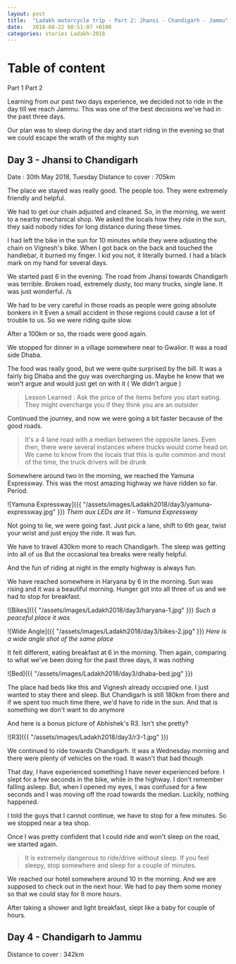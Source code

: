 ```yaml
---
layout: post
title:  "Ladakh motorcycle trip - Part 2: Jhansi - Chandigarh - Jammu"
date:   2018-08-22 08:51:07 +0100
categories: stories Ladakh-2018
---
```

# Table of content

Part 1
Part 2

Learning from our past two days experience, we decided not to ride in the day
till we reach Jammu. This was one of the best decisions we've had in the past
three days.

Our plan was to sleep during the day and start riding in the evening so that we
could escape the wrath of the mighty sun

## Day 3 - Jhansi to Chandigarh

Date : 30th May 2018, Tuesday
Distance to cover : 705km

The place we stayed was really good. The people too. They were extremely friendly and
helpful.

We had to get our chain adjusted and cleaned. So, in the morning, we went to a nearby
mechanical shop. We asked the locals how they ride in the sun, they said nobody rides
for long distance during these times.

I had left the bike in the sun for 10 minutes while they were adjusting the chain on
Vignesh's bike. When I got back on the back and touched the handlebar, it burned my finger.
I kid you not, it literally burned. I had a black mark on my hand for several days.

We started past 6 in the evening. The road from Jhansi towards Chandigarh was terrible.
Broken road, extremely dusty, too many trucks, single lane. It was just wonderful. /s

We had to be very careful in those roads as people were going absolute bonkers in it
Even a small accident in those regions could cause a lot of trouble to us. So we were
riding quite slow.

After a 100km or so, the roads were good again.

We stopped for dinner in a village somewhere near to Gwalior. It was a road side Dhaba.

The food was really good, but we were quite surprised by the bill. It was a fairly big
Dhaba and the guy was overcharging us. Maybe he knew that we won't argue and would just
get on with it ( We didn't argue )

> Lesson Learned : Ask the price of the items before you start eating. They might
> overcharge you if they think you are an outsider

Continued the journey, and now we were going a bit faster because of the good roads.

> It's a 4 lane road with a median between the opposite lanes. Even then,
> there were several instances where trucks would come head on.
> We came to know from the locals that this is quite common and most of the time,
> the truck drivers will be drunk

Somewhere around two in the morning, we reached the Yamuna Expressway. This was the most
amazing highway we have ridden so far. Period.

![Yamuna Expressway]({{ "/assets/images/Ladakh2018/day3/yamuna-expressway.jpg" }})
*Them aux LEDs are lit - Yamuna Expressway*

Not going to lie, we were going fast. Just pick a lane, shift to 6th gear,
twist your wrist and just enjoy the ride. It was fun.

We have to travel 430km more to reach Chandigarh. The sleep was getting into all of us
But the occasional tea breaks were really helpful.

And the fun of riding at night in the empty highway is always fun.

We have reached somewhere in Haryana by 6 in the morning. Sun was rising and it
was a beautiful morning. Hunger got into all three of us and we had to stop for breakfast.

![Bikes]({{ "/assets/images/Ladakh2018/day3/haryana-1.jpg" }})
*Such a peaceful place it was*

![Wide Angle]({{ "/assets/images/Ladakh2018/day3/bikes-2.jpg" }})
*Here is a wide angle shot of the same place*

It felt different, eating breakfast at 6 in the morning. Then again, comparing to
what we've been doing for the past three days, it was nothing

![Bed]({{ "/assets/images/Ladakh2018/day3/dhaba-bed.jpg" }})

The place had beds like this and Vignesh already occupied one. I just wanted to stay there
and sleep. But Chandigarh is still 180km from there and if we spent too much time there,
we'd have to ride in the sun. And that is something we don't want to do anymore

And here is a bonus picture of Abhishek's R3. Isn't she pretty?

![R3]({{ "/assets/images/Ladakh2018/day3/r3-1.jpg" }})

We continued to ride towards Chandigarh. It was a Wednesday morning and there were
plenty of vehicles on the road. It wasn't that bad though

That day, I have experienced something I have never experienced before. I slept for a few
seconds in the bike, while in the highway. I don't remember falling asleep. But, when I opened
my eyes, I was confused for a few seconds and I was moving off the road towards the median.
Luckily, nothing happened.

I told the guys that I cannot continue, we have to stop for a few minutes. So we stopped
near a tea shop.

Once I was pretty confident that I could ride and won't sleep on the road, we started again.

> It is extremely dangerous to ride/drive without sleep. If you feel sleepy,
> stop somewhere and sleep for a couple of minutes.

We reached our hotel somewhere around 10 in the morning. And we are supposed to check out in the
next hour. We had to pay them some money so that we could stay for 6 more hours.

After taking a shower and light breakfast, slept like a baby for couple of hours.

## Day 4 - Chandigarh to Jammu

Distance to cover : 342km


